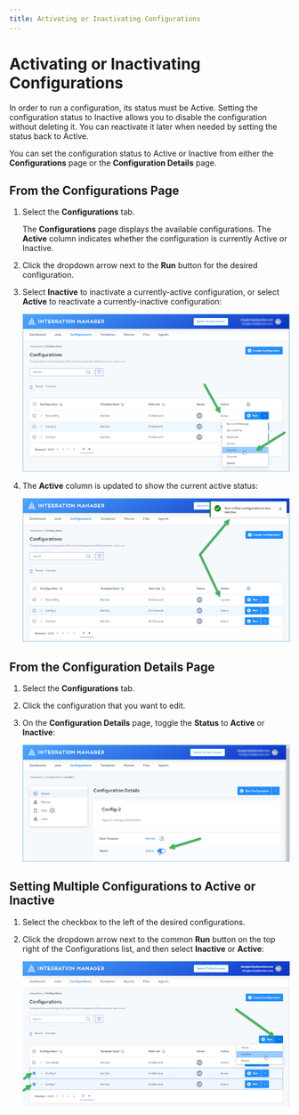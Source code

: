 ```yaml
---
title: Activating or Inactivating Configurations
---
```


# Activating or Inactivating Configurations

In order to run a configuration, its status must be Active. Setting the configuration status to Inactive allows you to disable the configuration without deleting it. You can reactivate it later when needed by setting the status back to Active.

You can set the configuration status to Active or Inactive from either the **Configurations** page or the **Configuration Details** page.

## From the Configurations Page

1. Select the **Configurations** tab.
   
   The **Configurations** page displays the available configurations. The **Active** column indicates whether the configuration is currently Active or Inactive. 
2. Click the dropdown arrow next to the **Run** button for the desired configuration.
3. Select **Inactive** to inactivate a currently-active configuration, or select **Active** to reactivate a currently-inactive configuration:

   ![Configuration Set Active](/img/Configuration-Set-Active.png)

4. The **Active** column is updated to show the current active status:

   ![Configuration Set Active 2](/img/Configuration-Set-Active2.png)

## From the Configuration Details Page

1. Select the **Configurations** tab.
2. Click the configuration that you want to edit.
3. On the **Configuration Details** page, toggle the **Status** to **Active** or **Inactive**:

   ![Configuration Status Toggle](/img/Configuration-Status-Toggle.png)

## Setting Multiple Configurations to Active or Inactive

1. Select the checkbox to the left of the desired configurations.
2. Click the dropdown arrow next to the common **Run** button on the top right of the Configurations list, and then select **Inactive** or **Active**:

   ![Configuration Set Active Multiple](/img/Configuration-Set-Active-Multiple.png)


